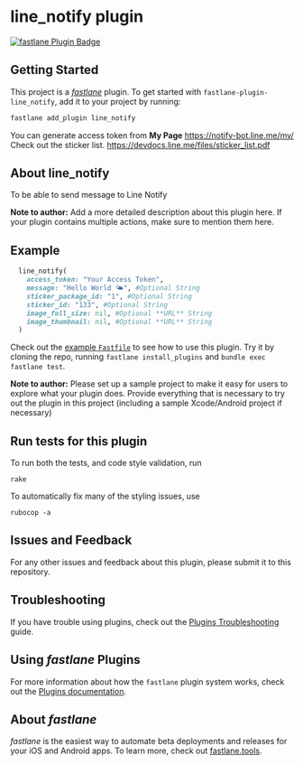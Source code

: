 # line_notify plugin

[![fastlane Plugin Badge](https://rawcdn.githack.com/fastlane/fastlane/master/fastlane/assets/plugin-badge.svg)](https://rubygems.org/gems/fastlane-plugin-line_notify)

## Getting Started

This project is a [_fastlane_](https://github.com/fastlane/fastlane) plugin. To get started with `fastlane-plugin-line_notify`, add it to your project by running:

```bash
fastlane add_plugin line_notify
```

You can generate access token from **My Page** https://notify-bot.line.me/my/
Check out the sticker list. https://devdocs.line.me/files/sticker_list.pdf

## About line_notify

To be able to send message to Line Notify

**Note to author:** Add a more detailed description about this plugin here. If your plugin contains multiple actions, make sure to mention them here.

## Example

```ruby
  line_notify(
    access_token: "Your Access Token",
    message: "Hello World 🌤", #Optional String
    sticker_package_id: "1", #Optional String
    sticker_id: "133", #Optional String
    image_full_size: nil, #Optional **URL** String
    image_thumbnail: nil, #Optional **URL** String
  )
```

Check out the [example `Fastfile`](fastlane/Fastfile) to see how to use this plugin. Try it by cloning the repo, running `fastlane install_plugins` and `bundle exec fastlane test`.

**Note to author:** Please set up a sample project to make it easy for users to explore what your plugin does. Provide everything that is necessary to try out the plugin in this project (including a sample Xcode/Android project if necessary)

## Run tests for this plugin

To run both the tests, and code style validation, run

```
rake
```

To automatically fix many of the styling issues, use

```
rubocop -a
```

## Issues and Feedback

For any other issues and feedback about this plugin, please submit it to this repository.

## Troubleshooting

If you have trouble using plugins, check out the [Plugins Troubleshooting](https://docs.fastlane.tools/plugins/plugins-troubleshooting/) guide.

## Using _fastlane_ Plugins

For more information about how the `fastlane` plugin system works, check out the [Plugins documentation](https://docs.fastlane.tools/plugins/create-plugin/).

## About _fastlane_

_fastlane_ is the easiest way to automate beta deployments and releases for your iOS and Android apps. To learn more, check out [fastlane.tools](https://fastlane.tools).
